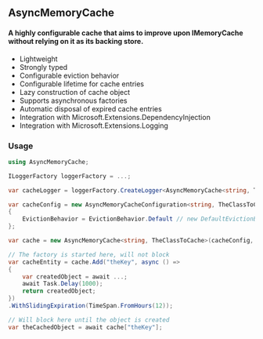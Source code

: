 ## AsyncMemoryCache
#### A highly configurable cache that aims to improve upon IMemoryCache without relying on it as its backing store.

- Lightweight
- Strongly typed
- Configurable eviction behavior
- Configurable lifetime for cache entries
- Lazy construction of cache object
- Supports asynchronous factories
- Automatic disposal of expired cache entries
- Integration with Microsoft.Extensions.DependencyInjection
- Integration with Microsoft.Extensions.Logging


### Usage
```cs
using AsyncMemoryCache;

ILoggerFactory loggerFactory = ...;

var cacheLogger = loggerFactory.CreateLogger<AsyncMemoryCache<string, TheClassToCache>>();

var cacheConfig = new AsyncMemoryCacheConfiguration<string, TheClassToCache>
{
	EvictionBehavior = EvictionBehavior.Default // new DefaultEvictionBehavior(TimeProvider.System, TimeSpan.FromSeconds(45))
};

var cache = new AsyncMemoryCache<string, TheClassToCache>(cacheConfig, cacheLogger); // Logger is optional

// The factory is started here, will not block
var cacheEntity = cache.Add("theKey", async () =>
{
	var createdObject = await ...;
	await Task.Delay(1000);
	return createdObject;
})
.WithSlidingExpiration(TimeSpan.FromHours(12));

// Will block here until the object is created
var theCachedObject = await cache["theKey"];
```